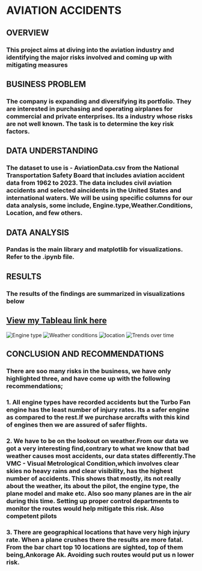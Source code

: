 # AVIATION ACCIDENTS
## OVERVIEW
### This project aims at diving into the aviation industry and identifying the major risks involved and coming up with mitigating measures

## BUSINESS PROBLEM
### The company is expanding and diversifying its portfolio. They are interested in purchasing and operating airplanes for commercial and private enterprises. Its a industry whose risks are not well known. The task is to determine the key risk factors. 

## DATA UNDERSTANDING
### The dataset to use is - AviationData.csv from the National Transportation Safety Board that includes aviation accident data from 1962 to 2023. The data includes civil aviation accidents and selected aincidents in the United States and international waters. We will be using specific columns for our data analysis, some include, Engine.type,Weather.Conditions, Location, and few others. 

## DATA ANALYSIS
### Pandas is the main library and matplotlib for visualizations. Refer to the .ipynb file.

## RESULTS

### The results of the findings are summarized in visualizations below
## [View my Tableau link here](https://public.tableau.com/app/profile/rita.nyaga/viz/AviationaccidentsTableaubyRN/Dashboard1?publish=yes)
![Engine type]('Images/engine_type.png')
![Weather conditions]('Images/weather_conditions.png')
![location]('Images/locaton.png')
![Trends over time]('Images/trends_over_years.png')

## CONCLUSION AND RECOMMENDATIONS
### There are soo many risks in the business, we have only highlighted three, and have come up with the following recommendations;

### 1. All engine types have recorded accidents but the Turbo Fan engine has the least number of injury rates. Its a safer engine as compared to the rest.If we purchase arcrafts with this kind of engines then we are assured of safer flights.

### 2. We have to be on the lookout on weather.From our data we got a very interesting find,contrary to what we know that bad weather causes most accidents, our data states differently.The VMC - Visual Metrological Condition,which involves clear skies no heavy rains and clear visibility, has the highest number of accidents. This shows that mostly, its not really about the weather, its about the pilot, the engine type, the plane model and make etc. Also soo many planes are in the air during this time. Setting up proper control departments to monitor the routes would help mitigate this risk. Also competent pilots

### 3. There are geographical locations that have very high injury rate. When a plane crushes there the results are more fatal. From the bar chart top 10 locations are sighted, top of them being,Ankorage Ak. Avoiding such routes would put us n lower risk.
